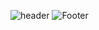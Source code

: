 ![header](https://capsule-render.vercel.app/api?type=waving&color=&height=50&section=header&text='BrandonJE'&fontSize=24)
![Footer](https://capsule-render.vercel.app/api?type=waving&color=auto&height=200&section=footer)
